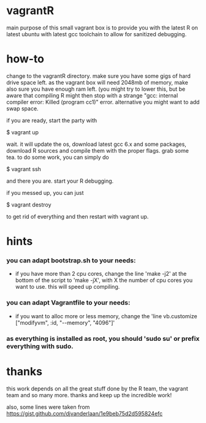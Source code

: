 # vagrantR

main purpose of this small vagrant box is to provide you with the latest R on latest ubuntu with latest gcc toolchain 
to allow for sanitized debugging.


# how-to

change to the vagrantR directory. make sure you have some gigs of hard drive space left. 
as the vagrant box will need 2048mb of memory, make also sure you have enough ram left.
(you might try to lower this, but be aware that compiling R might then stop with a strange
"gcc: internal compiler error: Killed (program cc1)" error. alternative you might want to
add swap space.

if you are ready, start the party with

$ vagrant up

wait. it will update the os, download latest gcc 6.x and some packages, download R sources and compile them with the proper flags. 
grab some tea. to do some work, you can simply do

$ vagrant ssh

and there you are. start your R debugging.

if you messed up, you can just 

$ vagrant destroy

to get rid of everything and then restart with vagrant up.


# hints

### you can adapt bootstrap.sh to your needs:

- if you have more than 2 cpu cores, change the line 'make -j2' at the bottom of the script to 'make -jX', with X the number of cpu cores you want to use. this will speed up compiling.

### you can adapt Vagrantfile to your needs:

- if you want to alloc more or less memory, change the 'line vb.customize ["modifyvm", :id, "--memory", "4096"]'

### as everything is installed as root, you should 'sudo su' or prefix everything with sudo.


# thanks

this work depends on all the great stuff done by the R team, the vagrant team and so many more.
thanks and keep up the incredible work!

also, some lines were taken from https://gist.github.com/djvanderlaan/1e9beb75d2d595824efc
